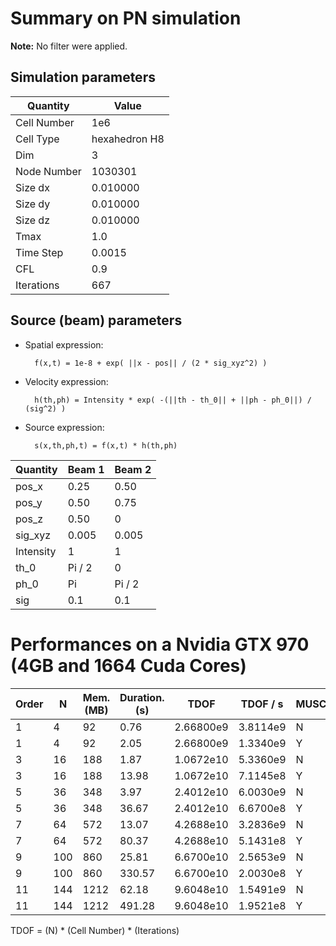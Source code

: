 # Summary on PN simulation

**Note:** No filter were applied.

## Simulation parameters

| Quantity    | Value         |
| ----------- | ------------- |
| Cell Number | 1e6           |
| Cell Type   | hexahedron H8 |
| Dim         | 3             |
| Node Number | 1030301       |
| Size dx     | 0.010000      |
| Size dy     | 0.010000      |
| Size dz     | 0.010000      |
| Tmax        | 1.0           |
| Time Step   | 0.0015        |
| CFL         | 0.9           |
| Iterations  | 667           |

## Source (beam) parameters

- Spatial expression: 
 
        f(x,t) = 1e-8 + exp( ||x - pos|| / (2 * sig_xyz^2) )

- Velocity expression:
  
        h(th,ph) = Intensity * exp( -(||th - th_0|| + ||ph - ph_0||) / (sig^2) )

- Source expression:
  
        s(x,th,ph,t) = f(x,t) * h(th,ph)

| Quantity  | Beam 1 | Beam 2 |
| --------- | ------ | ------ |
| pos_x     | 0.25   | 0.50   |
| pos_y     | 0.50   | 0.75   |
| pos_z     | 0.50   | 0      |
| sig_xyz   | 0.005  | 0.005  |
| Intensity | 1      | 1      |
| th_0      | Pi / 2 | 0      |
| ph_0      | Pi     | Pi / 2 |
| sig       | 0.1    | 0.1    |

# Performances on a Nvidia GTX 970 (4GB and 1664 Cuda Cores)

| Order | N   | Mem. (MB) | Duration. (s) | TDOF      | TDOF / s | MUSCL |
| ----- | --- | --------- | ------------- | --------- | -------- | ----- |
| 1     | 4   | 92        | 0.76          | 2.66800e9 | 3.8114e9 | N     |
| 1     | 4   | 92        | 2.05          | 2.66800e9 | 1.3340e9 | Y     |
| 3     | 16  | 188       | 1.87          | 1.0672e10 | 5.3360e9 | N     |
| 3     | 16  | 188       | 13.98         | 1.0672e10 | 7.1145e8 | Y     |
| 5     | 36  | 348       | 3.97          | 2.4012e10 | 6.0030e9 | N     |
| 5     | 36  | 348       | 36.67         | 2.4012e10 | 6.6700e8 | Y     |
| 7     | 64  | 572       | 13.07         | 4.2688e10 | 3.2836e9 | N     |
| 7     | 64  | 572       | 80.37         | 4.2688e10 | 5.1431e8 | Y     |
| 9     | 100 | 860       | 25.81         | 6.6700e10 | 2.5653e9 | N     |
| 9     | 100 | 860       | 330.57        | 6.6700e10 | 2.0030e8 | Y     |
| 11    | 144 | 1212      | 62.18         | 9.6048e10 | 1.5491e9 | N     |
| 11    | 144 | 1212      | 491.28        | 9.6048e10 | 1.9521e8 | Y     |

TDOF = (N) * (Cell Number) * (Iterations)
